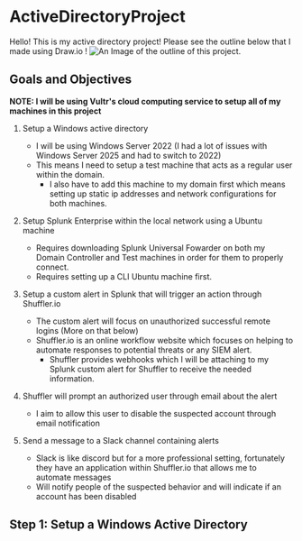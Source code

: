 # ActiveDirectoryProject
Hello! This is my active directory project!
Please see the outline below that I made using Draw.io ! 
![An Image of the outline of this project.](https://github.com/user-attachments/assets/ce55c8f0-4510-46db-885b-a411f983bdfe)


## Goals and Objectives
**NOTE: I will be using Vultr's cloud computing service to setup all of my machines in this project**

1. Setup a Windows active directory
   - I will be using Windows Server 2022 (I had a lot of issues with Windows Server 2025 and had to switch to 2022)
   - This means I need to setup a test machine that acts as a regular user within the domain.
     - I also have to add this machine to my domain first which means setting up static ip addresses and network configurations for both machines.
  
2. Setup Splunk Enterprise within the local network using a Ubuntu machine
   - Requires downloading Splunk Universal Fowarder on both my Domain Controller and Test machines in order for them to properly connect.
   - Requires setting up a CLI Ubuntu machine first.
  
3. Setup a custom alert in Splunk that will trigger an action through Shuffler.io
   - The custom alert will focus on unauthorized successful remote logins (More on that below)
   - Shuffler.io is an online workflow website which focuses on helping to automate responses to potential threats or any SIEM alert.
     - Shuffler provides webhooks which I will be attaching to my Splunk custom alert for Shuffler to receive the needed information.
    
4. Shuffler will prompt an authorized user through email about the alert
   - I aim to allow this user to disable the suspected account through email notification
  
5. Send a message to a Slack channel containing alerts
   - Slack is like discord but for a more professional setting, fortunately they have an application within Shuffler.io that allows me to automate messages
   - Will notify people of the suspected behavior and will indicate if an account has been disabled
  
## Step 1: Setup a Windows Active Directory
   


